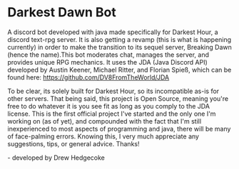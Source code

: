 # Darkest Dawn Bot
A discord bot developed with java made specifically for Darkest Hour, a discord text-rpg server. It is also getting a revamp (this is what is happening currently) in order to make the transition to its sequel server, Breaking Dawn (hence the name).This bot moderates chat, manages the server, and provides unique RPG mechanics. It uses the JDA (Java Discord API) developed by Austin Keener, Michael Ritter, and Florian Spieß, which can be found here: https://github.com/DV8FromTheWorld/JDA

To be clear, its solely built for Darkest Hour, so its incompatible as-is for other servers. That being said, this project is Open Source, meaning you're free to do whatever it is you see fit as long as you comply to the JDA license. This is the first official project I've started and the only one I'm working on (as of yet), and compounded with the fact that I'm still inexperienced to most aspects of programming and java, there will be many of face-palming errors. Knowing this, I very much appreciate any suggestions, tips, or general advice. Thanks!

\- developed by Drew Hedgecoke
